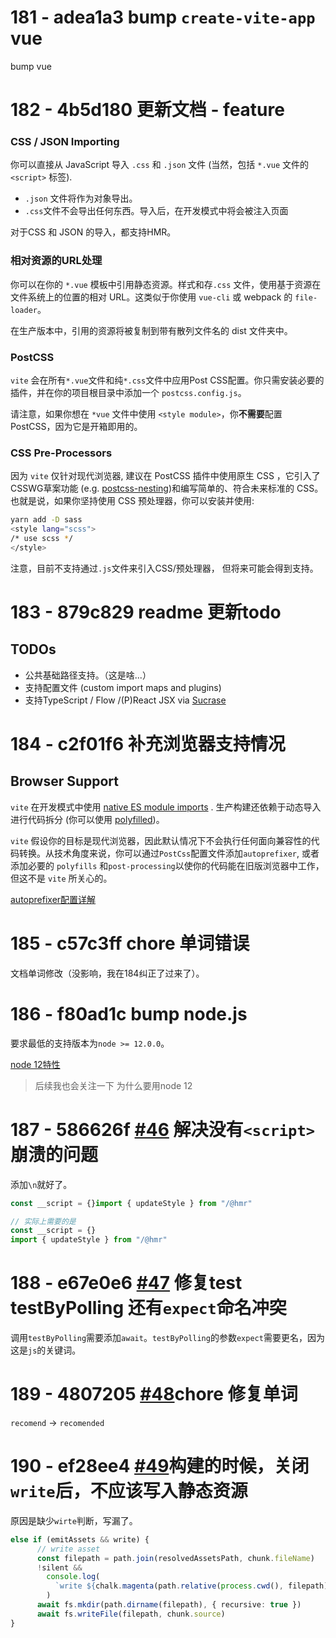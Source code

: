 # 181 -  adea1a3 bump `create-vite-app` vue

bump vue



# 182 - 4b5d180 更新文档 - feature

### CSS / JSON Importing

你可以直接从 JavaScript 导入 `.css` 和 `.json` 文件 (当然，包括 `*.vue` 文件的 `<script>` 标签).

- `.json` 文件将作为对象导出。
- `.css`文件不会导出任何东西。导入后，在开发模式中将会被注入页面

 对于CSS 和 JSON 的导入，都支持HMR。

### 相对资源的URL处理

你可以在你的 `*.vue` 模板中引用静态资源。样式和存`.css` 文件，使用基于资源在文件系统上的位置的相对 URL。这类似于你使用 `vue-cli` 或 webpack 的 `file-loader`。

在生产版本中，引用的资源将被复制到带有散列文件名的 dist 文件夹中。

### PostCSS

`vite` 会在所有`*.vue`文件和纯`*.css`文件中应用Post CSS配置。你只需安装必要的插件，并在你的项目根目录中添加一个 `postcss.config.js`。

请注意，如果你想在 `*vue` 文件中使用 `<style module>`，你**不需要**配置 PostCSS，因为它是开箱即用的。

### CSS Pre-Processors

因为 `vite` 仅针对现代浏览器, 建议在 PostCSS 插件中使用原生 CSS ，它引入了CSSWG草案功能 (e.g. [postcss-nesting](file:///E:/vite/))和编写简单的、符合未来标准的 CSS。 也就是说，如果你坚持使用 CSS 预处理器，你可以安装并使用:

```bash
yarn add -D sass
<style lang="scss">
/* use scss */
</style>
```

注意，目前不支持通过`.js`文件来引入CSS/预处理器， 但将来可能会得到支持。



# 183 - 879c829 readme 更新todo

## TODOs

- 公共基础路径支持。（这是啥...）
- 支持配置文件 (custom import maps and plugins)
- 支持TypeScript / Flow /(P)React JSX via [Sucrase](https://github.com/alangpierce/sucrase)



# 184 - c2f01f6 补充浏览器支持情况

## Browser Support

`vite` 在开发模式中使用 [native ES module imports](https://caniuse.com/#feat=es6-module) . 生产构建还依赖于动态导入进行代码拆分 (你可以使用 [polyfilled](https://github.com/GoogleChromeLabs/dynamic-import-polyfill))。

`vite` 假设你的目标是现代浏览器，因此默认情况下不会执行任何面向兼容性的代码转换。从技术角度来说，你可以通过`PostCss`配置文件添加`autoprefixer`, 或者添加必要的 `polyfills` 和`post-processing`以使你的代码能在旧版浏览器中工作，但这不是 `vite` 所关心的。

[autoprefixer配置详解](https://segmentfault.com/a/1190000023960072)



# 185 - c57c3ff chore 单词错误

文档单词修改（没影响，我在184纠正了过来了）。



# 186 - f80ad1c bump node.js

要求最低的支持版本为`node >= 12.0.0`。

[node 12特性](https://nodejs.medium.com/introducing-node-js-12-76c41a1b3f3f)

> 后续我也会关注一下 为什么要用node 12



# 187 - 586626f [#46](https://github.com/vitejs/vite/pull/46) 解决没有`<script>`崩溃的问题

添加`\n`就好了。

```typescript
const __script = {}import { updateStyle } from "/@hmr"

// 实际上需要的是
const __script = {}
import { updateStyle } from "/@hmr"
```



# 188 - e67e0e6 [#47](https://github.com/vitejs/vite/pull/47) 修复test testByPolling 还有`expect`命名冲突

调用`testByPolling`需要添加`await`。`testByPolling`的参数`expect`需要更名，因为这是`js`的关键词。



# 189 - 4807205 [#48](https://github.com/vitejs/vite/pull/48)chore 修复单词

 `recomend` -> `recomended`



# 190 - ef28ee4 [#49](https://github.com/vitejs/vite/pull/49)构建的时候，关闭`write`后，不应该写入静态资源

原因是缺少`wirte`判断，写漏了。

```typescript
else if (emitAssets && write) {
      // write asset
      const filepath = path.join(resolvedAssetsPath, chunk.fileName)
      !silent &&
        console.log(
          `write ${chalk.magenta(path.relative(process.cwd(), filepath))}`
        )
      await fs.mkdir(path.dirname(filepath), { recursive: true })
      await fs.writeFile(filepath, chunk.source)
}
```

